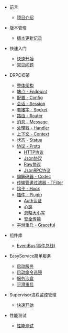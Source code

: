 * 前言

  * [项目介绍](README.md)

* 版本管理

  * [版本更新记录](changelog.md)

* 快速入门

  * [快速开始](overview.md)
  * [常见问题](questions.md)
    

* DRPC框架

  * [整体架构](drpc/diagram.md)
  * [端点 - Endpoint](drpc/endpoint.md)
  * [配置 - Config](drpc/config.md)
  * [会话 - Session](drpc/session.md)
  * [套接字 - Socket](drpc/socket.md)
  * [路由 - Router](drpc/router.md)
  * [消息 - Message](drpc/message.md)
  * [处理器 - Handler](drpc/handler.md)
  * [上下文 - Context](drpc/context.md)
  * [状态 - Status](drpc/status.md)
  * [协议 - Proto](drpc/proto.md)
    * [HTTP协议](drpc/proto_http.md)
    * [Json协议](drpc/proto_json.md)
    * [Raw协议](drpc/proto_raw.md)
    * [JsonRPC协议](drpc/proto_jsonrpc.md)
  * [编解码器 - Codec](drpc/codec.md)
  * [传输管道过滤器 - TFilter](drpc/tfilter.md)
  * [钩子 - Hook](drpc/hook.md)
  * [插件 - Plugin](drpc/plugin.md)
    * [Auth认证](drpc/plugin_auth.md)
    * [心跳](drpc/plugin_heartbeat.md)
    * [忽略大小写](drpc/plugin_ignorecase.md)
    * [安全传输](drpc/plugin_securebody.md)
  * [平滑重启 - Graceful](drpc/graceful.md)

* 组件库
  * [EventBus(事件总线)](component/eventBus.md)
  
* EasyService简单服务
  * [启动服务](easyservice/start.md)
  * [启动命令选项](easyservice/option.md)
  * [服务沙盒](easyservice/sandbox.md)
  * [平滑重启](easyservice/graceful.md)
  
* Supervisor进程监控管理
  * [快速开始](supervisor/info.md)

* 性能测试

  * [性能测试](benchmark.md)


  